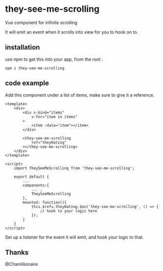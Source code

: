 # they-see-me-scrolling
Vue component for infinite scrolling

It will emit an event when it scrolls into view for you to hook on to.

## installation
use npm to get this into your app, from the root :

`npm i they-see-me-scrolling`

## code example
Add this component under a list of items, make sure to give it a reference.

```
<template>
    <div>
        <div v-bind="items"
            v-for="item in items"
        >
            <item :data="item"></item>
        </div>

        <they-see-me-scrolling
            ref="theyHating"
        ></they-see-me-scrolling>
    </div>
</template>

<script>
    import TheySeeMeScrolling from 'they-see-me-scrolling';
    
    export default {
        ...
        components:{
            ... ,
            TheySeeMeScrolling
        },
        mounted: function(){
            this.$refs.theyHating.$on('they-see-me-scrolling', () => {
                // hook to your logic here
            });
        }
    }
</script>
```

Set up a listener for the event it will emit, and hook your logic to that.

## Thanks
@Chamillionaire